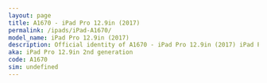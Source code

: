 ```yaml
---
layout: page
title: A1670 - iPad Pro 12.9in (2017)
permalink: /ipads/iPad-A1670/
model_name: iPad Pro 12.9in (2017)
description: Official identity of A1670 - iPad Pro 12.9in (2017) iPad Pro 12.9in 2nd generation. 3 Best compatible iPad cases for iPad Pro 12.9in (2017). 3 Best compatible iPad pens for iPad Pro 12.9in (2017). 3 Best compatible iPad chargers for iPad Pro 12.9in (2017). 3 Best compatible keyboards for iPad Pro 12.9in (2017).
aka: iPad Pro 12.9in 2nd generation
code: A1670
sim: undefined
---
```

